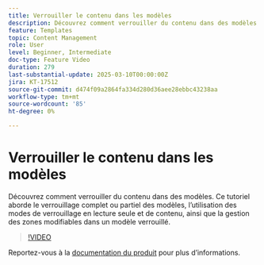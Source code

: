 ```yaml
---
title: Verrouiller le contenu dans les modèles
description: Découvrez comment verrouiller du contenu dans des modèles dans Adobe Journey Optimizer (AJO). Ce tutoriel aborde le verrouillage complet ou partiel des modèles, l’utilisation des modes de verrouillage en lecture seule et de contenu, ainsi que la gestion des zones modifiables dans un modèle verrouillé.
feature: Templates
topic: Content Management
role: User
level: Beginner, Intermediate
doc-type: Feature Video
duration: 279
last-substantial-update: 2025-03-10T00:00:00Z
jira: KT-17512
source-git-commit: d474f09a2864fa334d280d36aee28ebbc43238aa
workflow-type: tm+mt
source-wordcount: '85'
ht-degree: 0%

---
```



# Verrouiller le contenu dans les modèles

Découvrez comment verrouiller du contenu dans des modèles. Ce tutoriel aborde le verrouillage complet ou partiel des modèles, l’utilisation des modes de verrouillage en lecture seule et de contenu, ainsi que la gestion des zones modifiables dans un modèle verrouillé.

>[!VIDEO](https://video.tv.adobe.com/v/3451591/?learn=on&enablevpops)

Reportez-vous à la [documentation du produit](https://experienceleague.adobe.com/en/docs/journey-optimizer/using/content-management/content-templates/content-locking) pour plus d’informations.
